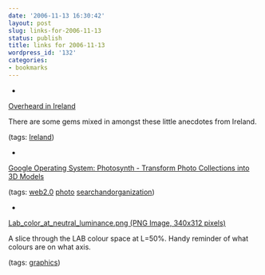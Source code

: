 ```yaml
---
date: '2006-11-13 16:30:42'
layout: post
slug: links-for-2006-11-13
status: publish
title: links for 2006-11-13
wordpress_id: '132'
categories:
- bookmarks
---
```



	
  *
		

[Overheard in Ireland](http://overheardinireland.ie/leinster.php)


		

There are some gems mixed in amongst these little anecdotes from Ireland.


		

(tags: [Ireland](http://del.icio.us/eob/Ireland))


	

	
  *
		

[Google Operating System: Photosynth - Transform Photo Collections into 3D Models](http://googlesystem.blogspot.com/2006/11/photosynth-transform-photo-collections.html)


		

(tags: [web2.0](http://del.icio.us/eob/web2.0) [photo](http://del.icio.us/eob/photo) [searchandorganization](http://del.icio.us/eob/searchandorganization))


	

	
  *
		

[Lab_color_at_neutral_luminance.png (PNG Image, 340x312 pixels)](http://upload.wikimedia.org/wikipedia/en/4/45/Lab_color_at_neutral_luminance.png)


		

A slice through the LAB colour space at L=50%.  Handy reminder of what colours are on what axis.


		

(tags: [graphics](http://del.icio.us/eob/graphics))


	



